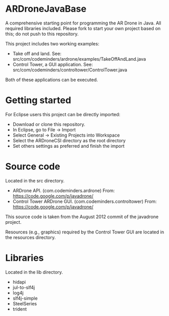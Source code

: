ARDroneJavaBase
===============

A comprehensive starting point for programming the AR Drone in Java. All required libraries included. Please fork to start your own project based on this; do not push to this repository.

This project includes two working examples:
* Take off and land. See: src/com/codeminders/ardrone/examples/TakeOffAndLand.java
* Control Tower, a GUI application. See: src/com/codeminders/controltower/ControlTower.java

Both of these applications can be executed.

Getting started
===
For Eclipse users this project can be directly imported:
* Download or clone this repository. 
* In Eclipse, go to File -> Import
* Select General -> Existing Projects into Workspace
* Select the ARDroneCSI directory as the root directory
* Set others settings as preferred and finish the import

Source code
===
Located in the src directory.
* ARDrone API. (com.codeminders.ardrone) From: https://code.google.com/p/javadrone/
* Control Tower ARDrone GUI. (com.codeminders.controltower) From: https://code.google.com/p/javadrone/

This source code is taken from the August 2012 commit of the javadrone project.

Resources (e.g., graphics) required by the Control Tower GUI are located in the resources directory.

Libraries
===
Located in the lib directory.
* hidapi
* jul-to-slf4j
* log4j
* slf4j-simple
* SteelSeries
* trident